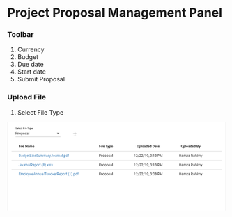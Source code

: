 # Project Proposal Management Panel

### Toolbar

1. Currency
2. Budget
3. Due date 
4. Start date
5. Submit Proposal 

### Upload File 

1. Select File Type

![](../.gitbook/assets/image%20%2823%29.png)

